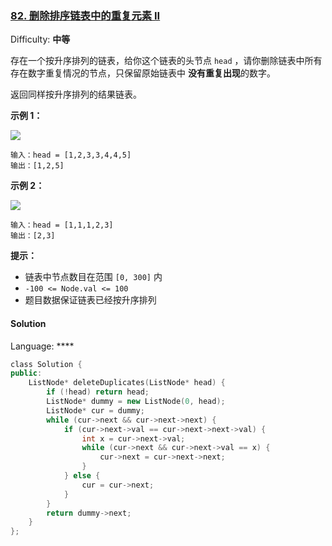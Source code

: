 ### [82\. 删除排序链表中的重复元素 II](https://leetcode-cn.com/problems/remove-duplicates-from-sorted-list-ii/)

Difficulty: **中等**


存在一个按升序排列的链表，给你这个链表的头节点 `head` ，请你删除链表中所有存在数字重复情况的节点，只保留原始链表中 **没有重复出现**的数字。

返回同样按升序排列的结果链表。

**示例 1：**

![](https://assets.leetcode.com/uploads/2021/01/04/linkedlist1.jpg)

```
输入：head = [1,2,3,3,4,4,5]
输出：[1,2,5]
```

**示例 2：**

![](https://assets.leetcode.com/uploads/2021/01/04/linkedlist2.jpg)

```
输入：head = [1,1,1,2,3]
输出：[2,3]
```

**提示：**

*   链表中节点数目在范围 `[0, 300]` 内
*   `-100 <= Node.val <= 100`
*   题目数据保证链表已经按升序排列


#### Solution

Language: ****

```cpp
​class Solution {
public:
    ListNode* deleteDuplicates(ListNode* head) {
        if (!head) return head;
        ListNode* dummy = new ListNode(0, head);
        ListNode* cur = dummy;
        while (cur->next && cur->next->next) {
            if (cur->next->val == cur->next->next->val) {
                int x = cur->next->val;
                while (cur->next && cur->next->val == x) {
                    cur->next = cur->next->next;
                }
            } else {
                cur = cur->next;
            }
        }
        return dummy->next;
    }
};
```